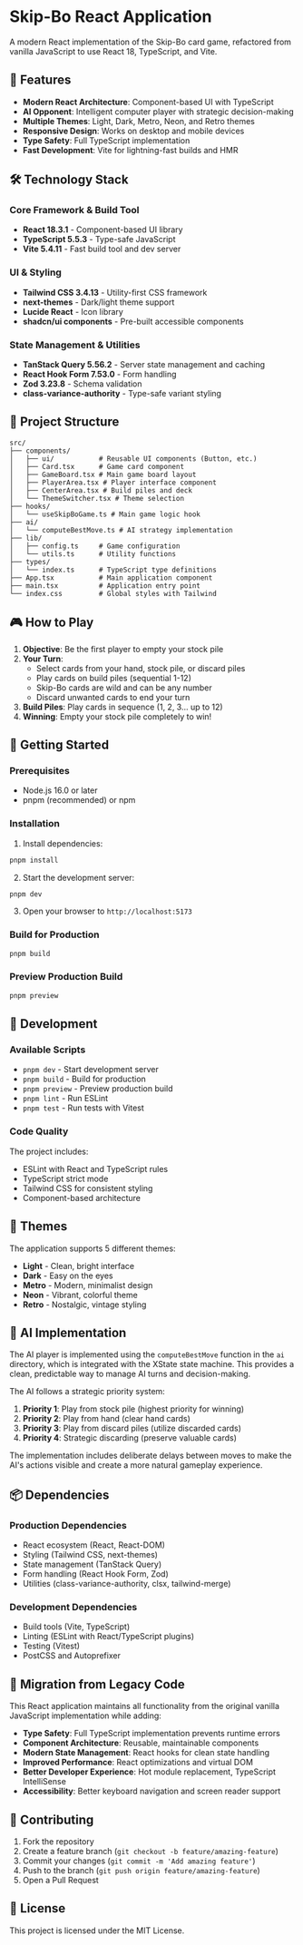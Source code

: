 # Skip-Bo React Application

A modern React implementation of the Skip-Bo card game, refactored from vanilla JavaScript to use React 18, TypeScript, and Vite.

## 🚀 Features

- **Modern React Architecture**: Component-based UI with TypeScript
- **AI Opponent**: Intelligent computer player with strategic decision-making
- **Multiple Themes**: Light, Dark, Metro, Neon, and Retro themes
- **Responsive Design**: Works on desktop and mobile devices
- **Type Safety**: Full TypeScript implementation
- **Fast Development**: Vite for lightning-fast builds and HMR

## 🛠 Technology Stack

### Core Framework & Build Tool
- **React 18.3.1** - Component-based UI library
- **TypeScript 5.5.3** - Type-safe JavaScript
- **Vite 5.4.11** - Fast build tool and dev server

### UI & Styling
- **Tailwind CSS 3.4.13** - Utility-first CSS framework
- **next-themes** - Dark/light theme support
- **Lucide React** - Icon library
- **shadcn/ui components** - Pre-built accessible components

### State Management & Utilities
- **TanStack Query 5.56.2** - Server state management and caching
- **React Hook Form 7.53.0** - Form handling
- **Zod 3.23.8** - Schema validation
- **class-variance-authority** - Type-safe variant styling

## 📁 Project Structure

```
src/
├── components/
│   ├── ui/           # Reusable UI components (Button, etc.)
│   ├── Card.tsx      # Game card component
│   ├── GameBoard.tsx # Main game board layout
│   ├── PlayerArea.tsx # Player interface component
│   ├── CenterArea.tsx # Build piles and deck
│   └── ThemeSwitcher.tsx # Theme selection
├── hooks/
│   └── useSkipBoGame.ts # Main game logic hook
├── ai/
│   └── computeBestMove.ts # AI strategy implementation
├── lib/
│   ├── config.ts     # Game configuration
│   └── utils.ts      # Utility functions
├── types/
│   └── index.ts      # TypeScript type definitions
├── App.tsx           # Main application component
├── main.tsx          # Application entry point
└── index.css         # Global styles with Tailwind
```

## 🎮 How to Play

1. **Objective**: Be the first player to empty your stock pile
2. **Your Turn**: 
   - Select cards from your hand, stock pile, or discard piles
   - Play cards on build piles (sequential 1-12)
   - Skip-Bo cards are wild and can be any number
   - Discard unwanted cards to end your turn
3. **Build Piles**: Play cards in sequence (1, 2, 3... up to 12)
4. **Winning**: Empty your stock pile completely to win!

## 🚀 Getting Started

### Prerequisites
- Node.js 16.0 or later
- pnpm (recommended) or npm

### Installation

1. Install dependencies:
```bash
pnpm install
```

2. Start the development server:
```bash
pnpm dev
```

3. Open your browser to `http://localhost:5173`

### Build for Production

```bash
pnpm build
```

### Preview Production Build

```bash
pnpm preview
```

## 🧪 Development

### Available Scripts

- `pnpm dev` - Start development server
- `pnpm build` - Build for production
- `pnpm preview` - Preview production build
- `pnpm lint` - Run ESLint
- `pnpm test` - Run tests with Vitest

### Code Quality

The project includes:
- ESLint with React and TypeScript rules
- TypeScript strict mode
- Tailwind CSS for consistent styling
- Component-based architecture

## 🎨 Themes

The application supports 5 different themes:
- **Light** - Clean, bright interface
- **Dark** - Easy on the eyes
- **Metro** - Modern, minimalist design
- **Neon** - Vibrant, colorful theme
- **Retro** - Nostalgic, vintage styling

## 🤖 AI Implementation

The AI player is implemented using the `computeBestMove` function in the `ai` directory, which is integrated with the XState state machine. This provides a clean, predictable way to manage AI turns and decision-making.

The AI follows a strategic priority system:

1. **Priority 1**: Play from stock pile (highest priority for winning)
2. **Priority 2**: Play from hand (clear hand cards)
3. **Priority 3**: Play from discard piles (utilize discarded cards)
4. **Priority 4**: Strategic discarding (preserve valuable cards)

The implementation includes deliberate delays between moves to make the AI's actions visible and create a more natural gameplay experience.

## 📦 Dependencies

### Production Dependencies
- React ecosystem (React, React-DOM)
- Styling (Tailwind CSS, next-themes)
- State management (TanStack Query)
- Form handling (React Hook Form, Zod)
- Utilities (class-variance-authority, clsx, tailwind-merge)

### Development Dependencies
- Build tools (Vite, TypeScript)
- Linting (ESLint with React/TypeScript plugins)
- Testing (Vitest)
- PostCSS and Autoprefixer

## 🔄 Migration from Legacy Code

This React application maintains all functionality from the original vanilla JavaScript implementation while adding:

- **Type Safety**: Full TypeScript implementation prevents runtime errors
- **Component Architecture**: Reusable, maintainable components
- **Modern State Management**: React hooks for clean state handling
- **Improved Performance**: React optimizations and virtual DOM
- **Better Developer Experience**: Hot module replacement, TypeScript IntelliSense
- **Accessibility**: Better keyboard navigation and screen reader support

## 🤝 Contributing

1. Fork the repository
2. Create a feature branch (`git checkout -b feature/amazing-feature`)
3. Commit your changes (`git commit -m 'Add amazing feature'`)
4. Push to the branch (`git push origin feature/amazing-feature`)
5. Open a Pull Request

## 📄 License

This project is licensed under the MIT License.
